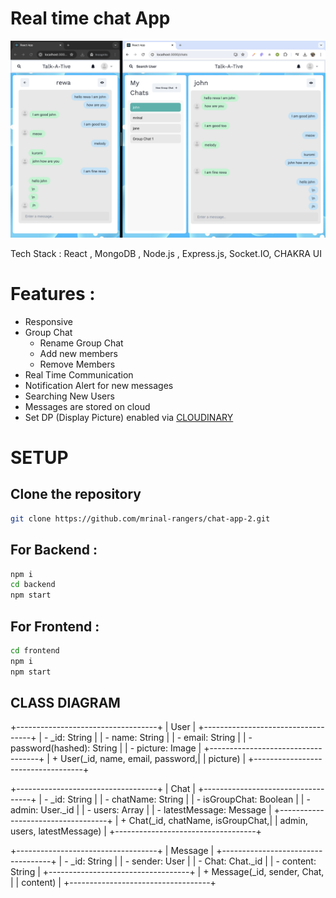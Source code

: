 # Real time chat App
![alt text](demo.png)

Tech Stack : React , MongoDB , Node.js , Express.js, Socket.IO, CHAKRA UI

# Features :
- Responsive
- Group Chat 
   - Rename Group Chat
   - Add new members
   - Remove Members
- Real Time Communication 
- Notification Alert for new messages
- Searching New Users
- Messages are stored on cloud 
- Set DP (Display Picture) enabled via [CLOUDINARY](https://cloudinary.com/)


# SETUP
## Clone the repository
```bash
git clone https://github.com/mrinal-rangers/chat-app-2.git
```
## For Backend :
```bash
npm i
cd backend
npm start
```

## For Frontend :
```bash
cd frontend
npm i
npm start
```


## CLASS DIAGRAM

+-----------------------------------+
|               User                |
+-----------------------------------+
| - _id: String                     |
| - name: String                    |
| - email: String                   |
| - password(hashed): String        |
| - picture: Image                  |
+-----------------------------------+
| + User(_id, name, email, password,|
|   picture)                        |
+-----------------------------------+

+-----------------------------------+
|               Chat                |
+-----------------------------------+
| - _id: String                     |
| - chatName: String                |
| - isGroupChat: Boolean            |
| - admin: User._id                 |
| - users: Array<User>              |
| - latestMessage: Message          |
+-----------------------------------+
| + Chat(_id, chatName, isGroupChat,|
|   admin, users, latestMessage)    |
+-----------------------------------+

+-----------------------------------+
|             Message               |
+-----------------------------------+
| - _id: String                     |
| - sender: User                    |
| - Chat: Chat._id                  |
| - content: String                 |
+-----------------------------------+
| + Message(_id, sender, Chat,      |
|   content)                        |
+-----------------------------------+

